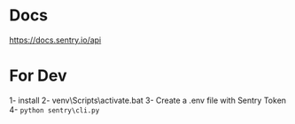 

# Docs
https://docs.sentry.io/api

# For Dev
1- install
2- venv\Scripts\activate.bat
3- Create a .env file with Sentry Token
4- `python sentry\cli.py`
